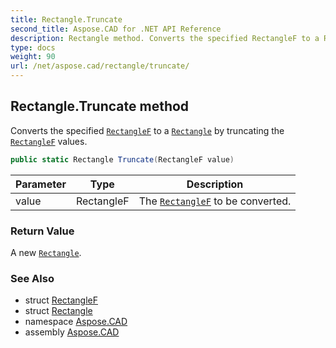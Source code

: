 ```yaml
---
title: Rectangle.Truncate
second_title: Aspose.CAD for .NET API Reference
description: Rectangle method. Converts the specified RectangleF to a Rectangle by truncating the RectangleF values
type: docs
weight: 90
url: /net/aspose.cad/rectangle/truncate/
---
```

## Rectangle.Truncate method

Converts the specified [`RectangleF`](../../rectanglef/) to a [`Rectangle`](../) by truncating the [`RectangleF`](../../rectanglef/) values.

```csharp
public static Rectangle Truncate(RectangleF value)
```

| Parameter | Type | Description |
| --- | --- | --- |
| value | RectangleF | The [`RectangleF`](../../rectanglef/) to be converted. |

### Return Value

A new [`Rectangle`](../).

### See Also

* struct [RectangleF](../../rectanglef/)
* struct [Rectangle](../)
* namespace [Aspose.CAD](../../rectangle/)
* assembly [Aspose.CAD](../../../)


